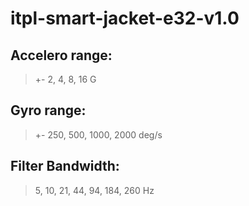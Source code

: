 # itpl-smart-jacket-e32-v1.0

## Accelero range:

> +- 2, 4, 8, 16 G

## Gyro range:

> +- 250, 500, 1000, 2000 deg/s

## Filter Bandwidth:

> 5, 10, 21, 44, 94, 184, 260 Hz
